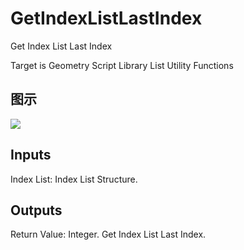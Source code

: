 # GetIndexListLastIndex

Get Index List Last Index

Target is Geometry Script Library List Utility Functions

## 图示

![]($-20221218-19110142.png)

## Inputs

Index List: Index List Structure.  

## Outputs

Return Value: Integer. Get Index List Last Index.

